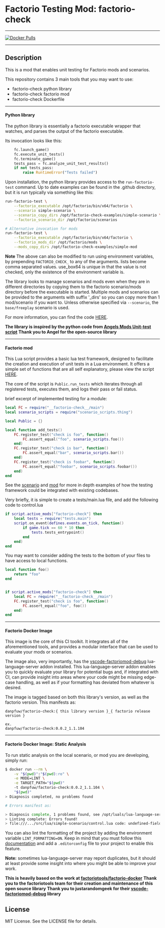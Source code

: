 # Factorio Testing Mod: factorio-check
______________________________________________________________________

[![Docker Pulls](https://badgen.net/docker/pulls/danpfuw/factorio-check?icon=docker&label=pulls)](https://hub.docker.com/r/danpfuw/factorio-check/)
______________________________________________________________________

## Description

This is a mod that enables unit testing for Factorio mods and scenarios.

This repository contains 3 main tools that you may want to use:

- factorio-check python library
- factorio-check factorio mod
- factorio-check Dockerfile

______________________________________________________________________

#### Python library

The python library is essentially a factorio executable wrapper that watches,
and parses the output of the factorio executable.

Its invocation looks like this:

```python
    fc.launch_game()
    fc.execute_unit_tests()
    fc.terminate_game()
    tests_pass = fc.analyze_unit_test_results()
    if not tests_pass:
        raise RuntimeError("Tests failed")
```

Upon installation, the python library provides access to the `run-factorio-test` command.
Up to date examples can be found in the .github directory, but it is run typically via something like this:

```bash
run-factorio-test \
    --factorio_executable /opt/factorio/bin/x64/factorio \
    --scenario simple-scenario \
    --scenario_copy_dirs /opt/factorio-check-examples/simple-scenario \
    --factorio_scenario_dir /opt/factorio/scenarios

# Alternative invocation for mods
run-factorio-test \
    --factorio_executable /opt/factorio/bin/x64/factorio \
    --factorio_mods_dir /opt/factorio/mods \
    --mods_copy_dirs /opt/factorio-check-examples/simple-mod

```

**Note**
The above can also be modified to run using environment variables, by prepending `FACTORIO_CHECK_` to any of the arguments.
lists become comma separated values.  use_box64 is unique in that the value is not checked, only the existence
of the environment variable is.

The library looks to manage scenarios and mods even when they are in different directories
by copying them to the factorio scenario/mods directory before the executable is started.  Multiple mods
and scenarios can be provided to the arguments with suffix '\_dirs' so you can copy more than
1 mod/scenario if you want to.  Unless otherwise specified via `--scenario`, the `base/freeplay`
scenario is used.

For more information, you can find the code [HERE](src/python/factorio_check).

**The library is inspired by the python code from [Angels Mods Unit-test script](https://github.com/Arch666Angel/mods/blob/master/angelsdev-unit-test/python/factorio_controller.py)**
**Thank you to Angel for the open-source library**

______________________________________________________________________

#### Factorio mod

This Lua script provides a basic lua test framework, designed to facilitate the creation and execution
of unit tests in a Lua environment. It offers a simple set of functions that are all self explanatory,
please view the script [HERE](src/lua/factorio-check/main.lua).

The core of the script is `Public.run_tests` which iterates through all registered tests, executes
them, and logs their pass or fail status.

brief excerpt of implemented testing for a module:

```lua
local FC = require("__factorio-check__/main")
local scenario_scripts = require("scenario_scripts.thing")

local Public = {}

local function add_tests()
	FC.register_test("check is foo", function()
		FC.assert_equal("foo", scenario_scripts.foo())
	end)
	FC.register_test("check is bar", function()
		FC.assert_equal("bar", scenario_scripts.bar())
	end)
	FC.register_test("check is foobar", function()
		FC.assert_equal("foobar", scenario_scripts.foobar())
	end)
end

```

See the [scenario](src/lua/simple-scenario) and [mod](src/lua/simple-mod) for more in depth examples of how the testing
framework could be integrated with existing codebases.

Very briefly, it is simple to create a tests/main.lua file, and add the following code to control.lua

```lua
if script.active_mods["factorio-check"] then
	local tests = require("tests.main")
	script.on_event(defines.events.on_tick, function()
		if game.tick == 60 * 10 then
			tests.tests_entrypoint()
		end
	end)
end
```

You may want to consider adding the tests to the bottom of your files to have access to local functions.

```lua
local function foo()
    return "foo"
end


if script.active_mods["factorio-check"] then
    local FC = require("__factorio-check__/main")
	FC.register_test("check is foo", function()
		FC.assert_equal("foo", foo())
	end)
end
```

______________________________________________________________________

#### Factorio Docker Image

This image is the core of this CI toolkit.  It integrates all of the aforementioned tools, and provides a modular interface
that can be used to evaluate your mods or scenarios.

The image also, very importantly, has the [vscode-factoriomod-debug](https://github.com/justarandomgeek/vscode-factoriomod-debug)
lua-language-server addon installed.  This lua-language-server addon enables you to quickly evaluate your library for potential bugs and,
if integrated with CI, can provide insight into areas where your code might be missing edge-case handling, as well as if your formatting
has deviated from whatever is desired.


The image is tagged based on both this library's version, as well as the factorio version. This manifests as:
```
danpfuw/factorio-check:{ this library version }_{ factorio release version }

ex.
danpfuw/factorio-check:0.0.2_1.1.104
```
______________________________________________________________________

#### Factorio Docker Image: Static Analysis

To run static analysis on the local scenario, or mod you are developing, simply run:

```bash
$ docker run --rm \
    -v "$(pwd)":"$(pwd):ro" \
    -e MODE=LINT \
    -e TARGET_PATH="$(pwd)"
    -t danpfuw/factorio-check:0.0.2_1.1.104 \
    "$(pwd)"
> Diagnosis completed, no problems found

# Errors manifest as:

> Diagnosis complete, 1 problems found, see /opt/luals/lua-language-server/log/check.json
> Linting complete: Errors found!
> file:///.../src/lua/simple-scenario/control.lua code: undefined-field, message: Undefined field `player_indexxx`., severity: 2, source: Lua Diagnostics., line:char-range: 6:38-6:52
```

You can also lint the formatting of the project by adding the environment variable `LINT_FORMATTING=ON`. Keep in mind that you must follow this
[documentation](https://luals.github.io/wiki/formatter/) and add a `.editorconfig` file to your project to enable this feature.

**Note:** sometimes lua-language-server may report duplicates, but it should at least provide some insight into where you might be able to improve your work.

**This is heavily based on the work at [factoriotools/factorio-docker](https://github.com/factoriotools/factorio-docker)**
**Thank you to the factoriotools team for their creation and maintenance of this open source library**
**Thank you to justarandomgeek for their [vscode-factoriomod-debug](https://github.com/justarandomgeek/vscode-factoriomod-debug) library**

## License

MIT License. See the LICENSE file for details.
